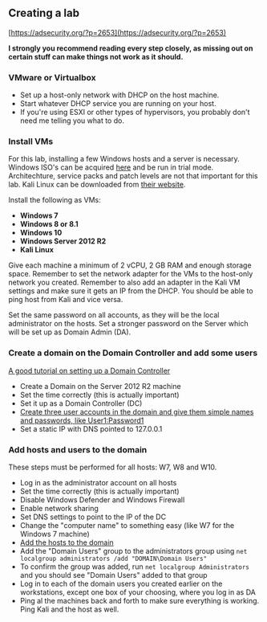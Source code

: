 ## Creating a lab

[https://adsecurity.org/?p=2653](https://adsecurity.org/?p=2653)

**I strongly you recommend reading every step closely, as missing out on certain stuff can make things not work as it should.**

### VMware or Virtualbox

* Set up a host-only network with DHCP on the host machine.
* Start whatever DHCP service you are running on your host.
* If you're using ESXI or other types of hypervisors, you  probably don't need me telling you what to do.

### Install VMs

For this lab, installing a few Windows hosts and a server is necessary. Windows ISO's can be acquired [here](http://windowsiso.net/) and be run in trial mode. Architechture, service packs and patch levels are not that important for this lab. Kali Linux can be downloaded from [their website](https://www.kali.org/downloads/).

Install the following as VMs:

* **Windows 7**
* **Windows 8 or 8.1**
* **Windows 10**
* **Windows Server 2012 R2**
* **Kali Linux**

Give each machine a minimum of 2 vCPU, 2 GB RAM and enough storage space. Remember to set the network adapter for the VMs to the host-only network you created. Remember to also add an adapter in the Kali VM settings and make sure it gets an IP from the DHCP. You should be able to ping host from Kali and vice versa.

Set the same password on all accounts, as they will be the local administrator on the hosts. Set a stronger password on the Server which will be set up as Domain Admin \(DA\).

### Create a domain on the Domain Controller and add some users

[A good tutorial on setting up a Domain Controller](https://social.technet.microsoft.com/wiki/contents/articles/22622.building-your-first-domain-controller-on-2012-r2.aspx)

* Create a Domain on the Server 2012 R2 machine
* Set the time correctly \(this is actually important\)
* Set it up as a Domain Controller \(DC\)
* [Create three user accounts in the domain and give them simple names and passwords, like User1:Password1](https://msdn.microsoft.com/en-us/library/aa545262.aspx)
* Set a static IP with DNS pointed to 127.0.0.1

### Add hosts and users to the domain

These steps must be performed for all hosts: W7, W8 and W10.

* Log in as the administrator account on all hosts
* Set the time correctly \(this is actually important\)
* Disable Windows Defender and Windows Firewall
* Enable network sharing
* Set DNS settings to point to the IP of the DC
* Change the "computer name" to something easy \(like W7 for the Windows 7 machine\)
* [Add the hosts to the domain](https://technet.microsoft.com/en-us/library/bb456990.aspx)
* Add the "Domain Users" group to the administrators group using `net localgroup administrators /add "DOMAIN\Domain Users"`
* To confirm the group was added, run `net localgroup Administrators` and you should see "Domain Users" added to that group
* Log in to each of the domain users you created earlier on the workstations, except one box of your choosing, where you log in as DA
* Ping al the machines back and forth to make sure everything is working. Ping Kali and the host as well.



